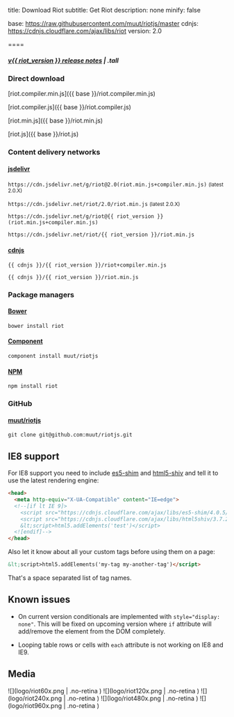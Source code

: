 
title: Download Riot
subtitle: Get Riot
description: none
minify: false

base: https://raw.githubusercontent.com/muut/riotjs/master
cdnjs: https://cdnjs.cloudflare.com/ajax/libs/riot
version: 2.0

====

##### [<span class="tag">v{{ riot_version }}</span> release notes](release-notes.html) | .tall


### Direct download

[riot.compiler.min.js]({{ base }}/riot.compiler.min.js)

[riot.compiler.js]({{ base }}/riot.compiler.js)

[riot.min.js]({{ base }}/riot.min.js)

[riot.js]({{ base }}/riot.js)


### Content delivery networks


#### [jsdelivr](http://www.jsdelivr.com/#!riot)

`https://cdn.jsdelivr.net/g/riot@2.0(riot.min.js+compiler.min.js)` <small>(latest 2.0.X)</small>

`https://cdn.jsdelivr.net/riot/2.0/riot.min.js` <small>(latest 2.0.X)</small>

`https://cdn.jsdelivr.net/g/riot@{{ riot_version }}(riot.min.js+compiler.min.js)`

`https://cdn.jsdelivr.net/riot/{{ riot_version }}/riot.min.js`


#### [cdnjs](https://cdnjs.com/libraries/riot)

`{{ cdnjs }}/{{ riot_version }}/riot+compiler.min.js`

`{{ cdnjs }}/{{ riot_version }}/riot.min.js`




### Package managers

#### [Bower](http://bower.io/search/?q=riot.js)

`bower install riot`

#### [Component](http://component.github.io/?q=riot)

`component install muut/riotjs`

#### [NPM](https://www.npmjs.com/package/riot)

`npm install riot`


### GitHub

#### [muut/riotjs](https://github.com/muut/riotjs)

`git clone git@github.com:muut/riotjs.git`



## IE8 support

For IE8 support you need to include [es5-shim](https://github.com/es-shims/es5-shim) and [html5-shiv](https://github.com/aFarkas/html5shiv) and tell it to use the latest rendering engine:

``` html
<head>
  <meta http-equiv="X-UA-Compatible" content="IE=edge">
  <!--[if lt IE 9]>
    <script src="https://cdnjs.cloudflare.com/ajax/libs/es5-shim/4.0.5/es5-shim.min.js"></script>
    <script src="https://cdnjs.cloudflare.com/ajax/libs/html5shiv/3.7.2/html5shiv.min.js"></script>
    &lt;script>html5.addElements('test')</script>
  <![endif]-->
</head>
```

Also let it know about all your custom tags before using them on a page:

``` html
&lt;script>html5.addElements('my-tag my-another-tag')</script>
```

That's a space separated list of tag names.


## Known issues

- On current version conditionals are implemented with `style="display: none"`. This will be fixed on upcoming version where `if` attribute will add/remove the element from the DOM completely.

- Looping table rows or cells with `each` attribute is not working on IE8 and IE9.


## Media

![](logo/riot60x.png | .no-retina )
![](logo/riot120x.png | .no-retina )
![](logo/riot240x.png | .no-retina )
![](logo/riot480x.png | .no-retina )
![](logo/riot960x.png | .no-retina )
